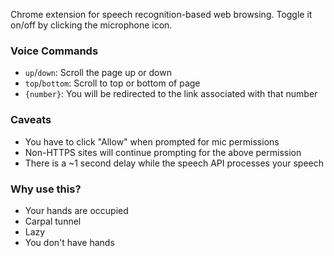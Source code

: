 Chrome extension for speech recognition-based web browsing. Toggle it on/off by clicking the microphone icon.

### Voice Commands
- `up`/`down`: Scroll the page up or down
- `top`/`bottom`: Scroll to top or bottom of page
- `{number}`: You will be redirected to the link associated with that number

### Caveats
- You have to click "Allow" when prompted for mic permissions
- Non-HTTPS sites will continue prompting for the above permission
- There is a ~1 second delay while the speech API processes your speech

### Why use this?
- Your hands are occupied
- Carpal tunnel
- Lazy
- You don't have hands
